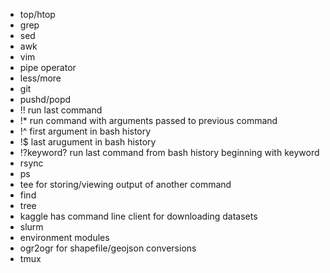 * top/htop
* grep
* sed
* awk
* vim
* pipe operator
* less/more
* git
* pushd/popd
* !! run last command
* !* run command with arguments passed to previous command
* !^ first argument in bash history
* !$ last arugument in bash history
* !?keyword? run last command from bash history beginning with keyword
* rsync
* ps
* tee for storing/viewing output of another command
* find
* tree
* kaggle has command line client for downloading datasets
* slurm
* environment modules
* ogr2ogr for shapefile/geojson conversions
* tmux
